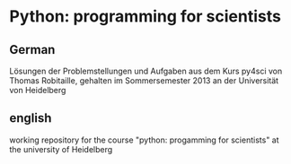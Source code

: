 Python: programming for scientists
==================================

German
------

Lösungen der Problemstellungen und Aufgaben aus dem Kurs py4sci
von Thomas Robitaille, gehalten im Sommersemester 2013 an der Universität von Heidelberg

english
-------

working repository for the course "python: progamming for scientists"
 at the university of Heidelberg
